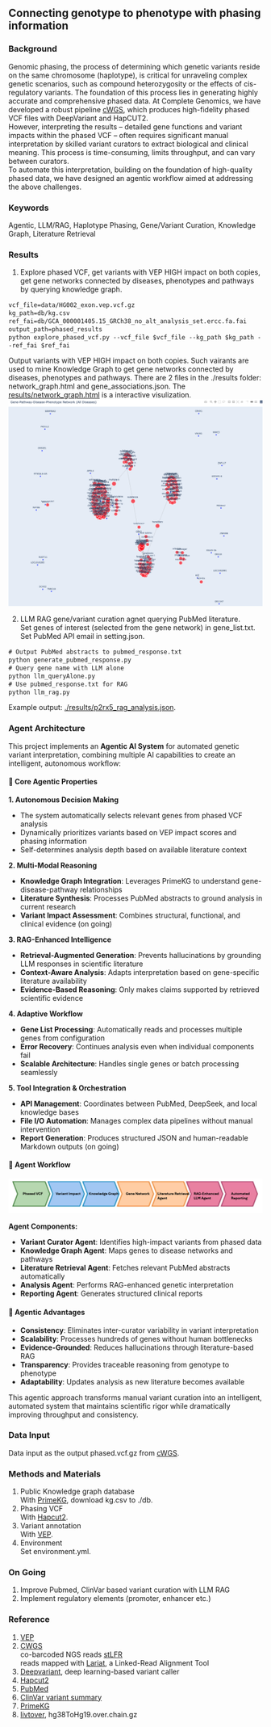 ## Connecting genotype to phenotype with phasing information    

### Background  
Genomic phasing, the process of determining which genetic variants reside on the same chromosome (haplotype), is critical for unraveling complex genetic scenarios, such as compound heterozygosity or the effects of cis-regulatory variants. The foundation of this process lies in generating highly accurate and comprehensive phased data. At Complete Genomics, we have developed a robust pipeline [cWGS](https://github.com/Complete-Genomics/DNBSEQ_Complete_WGS/tree/dev), which produces high-fidelity phased VCF files with DeepVariant and HapCUT2.  
However, interpreting the results – detailed gene functions and variant impacts within the phased VCF – often requires significant manual interpretation by skilled variant curators to extract biological and clinical meaning. This process is time-consuming, limits throughput, and can vary between curators.  
To automate this interpretation, building on the foundation of high-quality phased data, we have designed an agentic workflow aimed at addressing the above challenges.  

### Keywords
Agentic, LLM/RAG, Haplotype Phasing, Gene/Variant Curation, Knowledge Graph, Literature Retrieval    

### Results
1. Explore phased VCF, get variants with VEP HIGH impact on both copies, get gene networks connected by diseases, phenotypes and pathways by querying knowledge graph.  

```
vcf_file=data/HG002_exon.vep.vcf.gz
kg_path=db/kg.csv
ref_fai=db/GCA_000001405.15_GRCh38_no_alt_analysis_set.ercc.fa.fai
output_path=phased_results
python explore_phased_vcf.py --vcf_file $vcf_file --kg_path $kg_path --ref_fai $ref_fai
```
Output variants with VEP HIGH impact on both copies. Such vairants are used to mine Knowledge Graph to get gene networks connected by diseases, phenotypes and pathways. There are 2 files in the ./results folder: network_graph.html and gene_associations.json. The [results/network_graph.html](results/network_graph.html) is a interactive visulization. ![network_graph](images/network_graph.jpg) 

2. LLM RAG gene/variant curation agnet querying PubMed literature.    
Set genes of interest (selected from the gene network) in gene_list.txt.  
Set PubMed API email in setting.json.  
```
# Output PubMed abstracts to pubmed_response.txt
python generate_pubmed_response.py 
# Query gene name with LLM alone 
python llm_queryAlone.py 
# Use pubmed_response.txt for RAG
python llm_rag.py  
```
Example output: [./results/p2rx5_rag_analysis.json](results/p2rx5_rag_analysis.json).  

### Agent Architecture

This project implements an **Agentic AI System** for automated genetic variant interpretation, combining multiple AI capabilities to create an intelligent, autonomous workflow:

#### 🤖 Core Agentic Properties

**1. Autonomous Decision Making**
- The system automatically selects relevant genes from phased VCF analysis
- Dynamically prioritizes variants based on VEP impact scores and phasing information
- Self-determines analysis depth based on available literature context

**2. Multi-Modal Reasoning**
- **Knowledge Graph Integration**: Leverages PrimeKG to understand gene-disease-pathway relationships
- **Literature Synthesis**: Processes PubMed abstracts to ground analysis in current research  
- **Variant Impact Assessment**: Combines structural, functional, and clinical evidence (on going)    

**3. RAG-Enhanced Intelligence**
- **Retrieval-Augmented Generation**: Prevents hallucinations by grounding LLM responses in scientific literature
- **Context-Aware Analysis**: Adapts interpretation based on gene-specific literature availability
- **Evidence-Based Reasoning**: Only makes claims supported by retrieved scientific evidence

**4. Adaptive Workflow**
- **Gene List Processing**: Automatically reads and processes multiple genes from configuration
- **Error Recovery**: Continues analysis even when individual components fail
- **Scalable Architecture**: Handles single genes or batch processing seamlessly

**5. Tool Integration & Orchestration**
- **API Management**: Coordinates between PubMed, DeepSeek, and local knowledge bases
- **File I/O Automation**: Manages complex data pipelines without manual intervention
- **Report Generation**: Produces structured JSON and human-readable Markdown outputs (on going)  

#### 🧠 Agent Workflow
![Flowchart](docs/flowchart.png)

**Agent Components:**
- **Variant Curator Agent**: Identifies high-impact variants from phased data
- **Knowledge Graph Agent**: Maps genes to disease networks and pathways
- **Literature Retrieval Agent**: Fetches relevant PubMed abstracts automatically
- **Analysis Agent**: Performs RAG-enhanced genetic interpretation
- **Reporting Agent**: Generates structured clinical reports

#### 🎯 Agentic Advantages

- **Consistency**: Eliminates inter-curator variability in variant interpretation
- **Scalability**: Processes hundreds of genes without human bottlenecks
- **Evidence-Grounded**: Reduces hallucinations through literature-based RAG
- **Transparency**: Provides traceable reasoning from genotype to phenotype
- **Adaptability**: Updates analysis as new literature becomes available

This agentic approach transforms manual variant curation into an intelligent, automated system that maintains scientific rigor while dramatically improving throughput and consistency.

### Data Input  
Data input as the output phased.vcf.gz from [cWGS](https://github.com/Complete-Genomics/DNBSEQ_Complete_WGS/tree/dev).  


### Methods and Materials  
1. Public Knowledge graph database  
With [PrimeKG](https://zitniklab.hms.harvard.edu/projects/PrimeKG/), download kg.csv to ./db.     
2. Phasing VCF  
With [Hapcut2](https://github.com/vibansal/HapCUT2). 
3. Variant annotation  
With [VEP](https://www.ensembl.org/vep). 
4. Environment  
Set environment.yml.  

### On Going  
1. Improve Pubmed, ClinVar based variant curation with LLM RAG  
2. Implement regulatory elements (promoter, enhancer etc.)  

### Reference  
1. [VEP](https://www.ensembl.org/vep)  
2. [CWGS](https://github.com/CGI-stLFR/CompleteWGS)  
co-barcoded NGS reads [stLFR](https://www.ncbi.nlm.nih.gov/pmc/articles/PMC6499310/)    
reads mapped with [Lariat](https://github.com/10XGenomics/lariat), a Linked-Read Alignment Tool   
1. [Deepvariant](https://github.com/google/deepvariant), deep learning-based variant caller  
2. [Hapcut2](https://github.com/vibansal/HapCUT2)  
3. [PubMed](https://pubmed.ncbi.nlm.nih.gov/)   
4. [ClinVar variant summary](https://ftp.ncbi.nlm.nih.gov/pub/clinvar/tab_delimited/)  
5. [PrimeKG](https://zitniklab.hms.harvard.edu/projects/PrimeKG/)  
6. [livtover](http://hgdownload.cse.ucsc.edu/goldenPath/hg38/liftOver/), hg38ToHg19.over.chain.gz  
